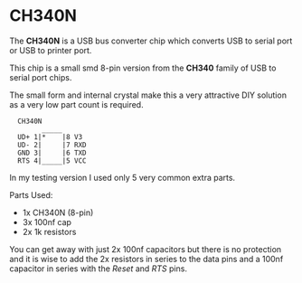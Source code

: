 # CH340N

The **CH340N** is a USB bus converter chip which converts USB to serial port or USB to printer port.

This chip is a small smd 8-pin version from the **CH340** family of USB to serial port chips.

The small form and internal crystal make this a very attractive DIY solution as a very low part count is required.

```
  CH340N
        _____
  UD+ 1|*    |8 V3
  UD- 2|     |7 RXD
  GND 3|     |6 TXD
  RTS 4|_____|5 VCC
```

In my testing version I used only 5 very common extra parts.

Parts Used:
  - 1x CH340N (8-pin)
  - 3x 100nf cap
  - 2x 1k resistors

You can get away with just 2x 100nf capacitors but there is no protection and it is wise to add the 2x resistors in series to the data pins and a 100nf capacitor in series with the *Reset* and *RTS* pins.


